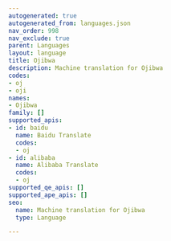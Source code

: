 ```yaml
---
autogenerated: true
autogenerated_from: languages.json
nav_order: 998
nav_exclude: true
parent: Languages
layout: language
title: Ojibwa
description: Machine translation for Ojibwa
codes:
- oj
- oji
names:
- Ojibwa
family: []
supported_apis:
- id: baidu
  name: Baidu Translate
  codes:
  - oj
- id: alibaba
  name: Alibaba Translate
  codes:
  - oj
supported_qe_apis: []
supported_ape_apis: []
seo:
  name: Machine translation for Ojibwa
  type: Language

---
```


